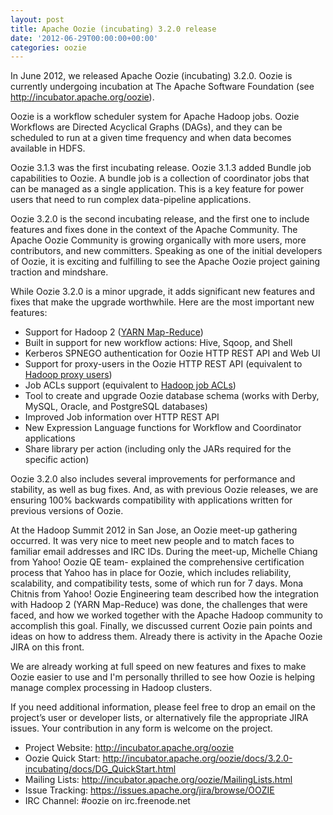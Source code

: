 ```yaml
---
layout: post
title: Apache Oozie (incubating) 3.2.0 release
date: '2012-06-29T00:00:00+00:00'
categories: oozie
---
```

<p>
In June 2012, we released Apache Oozie (incubating) 3.2.0. Oozie is currently undergoing incubation at The Apache Software Foundation (see <a href="http://incubator.apache.org/oozie">http://incubator.apache.org/oozie</a>).
</p>

<p>
Oozie is a workflow scheduler system for Apache Hadoop jobs. Oozie Workflows are Directed Acyclical Graphs (DAGs), and they can be scheduled to run at a given time frequency and when data becomes available in HDFS.
</p>

<p>
Oozie 3.1.3 was the first incubating release. Oozie 3.1.3 added Bundle job capabilities to Oozie. A bundle job is a collection of coordinator jobs that can be managed as a single application. This is a key feature for power users that need to run complex data-pipeline applications.
</p>

<p>
Oozie 3.2.0 is the second incubating release, and the first one to include features and fixes done in the context of the Apache Community. The Apache Oozie Community is growing organically with more users, more contributors, and new committers. Speaking as one of the initial developers of Oozie, it is exciting and fulfilling to see the Apache Oozie project gaining traction and mindshare.
</p>

<p>
While Oozie 3.2.0 is a minor upgrade, it adds significant new features and fixes that make the upgrade worthwhile. Here are the most important new features:
</p>

<ul>
  <li>Support for Hadoop 2 (<a href="http://hadoop.apache.org/common/docs/current/hadoop-yarn/hadoop-yarn-site/YARN.html">YARN Map-Reduce</a>)</li>
  <li>Built in support for new workflow actions: Hive, Sqoop, and Shell</li>
  <li>Kerberos SPNEGO authentication for Oozie HTTP REST API and Web UI</li>
  <li>Support for proxy-users in the Oozie HTTP REST API (equivalent to <a href="http://hadoop.apache.org/common/docs/r1.0.3/Secure_Impersonation.html">Hadoop proxy users</a>)</li>
  <li>Job ACLs support (equivalent to <a href="http://hadoop.apache.org/common/docs/r1.0.3/cluster_setup.html#Configuring+the+Hadoop+Daemons">Hadoop job ACLs</a>)</li>
  <li>Tool to create and upgrade Oozie database schema (works with Derby, MySQL, Oracle, and PostgreSQL databases)</li>
  <li>Improved Job information over HTTP REST API</li>
  <li>New Expression Language functions for Workflow and Coordinator applications</li>
  <li>Share library per action (including only the JARs required for the specific action)</li>
</ul>

<p>
Oozie 3.2.0 also includes several improvements for performance and stability, as well as bug fixes. And, as with previous Oozie releases, we are ensuring 100% backwards compatibility with applications written for previous versions of Oozie.
</p>

<p>
At the Hadoop Summit 2012 in San Jose, an Oozie meet-up gathering occurred. It was very nice to meet new people and to match faces to familiar email addresses and IRC IDs. During the meet-up, Michelle Chiang from Yahoo! Oozie QE team- explained the comprehensive certification process that Yahoo has in place for Oozie, which includes reliability, scalability, and compatibility tests, some of which run for 7 days. Mona Chitnis from Yahoo! Oozie Engineering team described how the integration with Hadoop 2 (YARN Map-Reduce) was done, the challenges that were faced, and how we worked together with the Apache Hadoop community to accomplish this goal. Finally, we discussed current Oozie pain points and ideas on how to address them. Already there is activity in the Apache Oozie JIRA on this front.
</p>

<p>
We are already working at full speed on new features and fixes to make Oozie easier to use and I'm personally thrilled to see how Oozie is helping manage complex processing in Hadoop clusters.
</p>

<p>
If you need additional information, please feel free to drop an email on the project’s user or developer lists, or alternatively file the appropriate JIRA issues. Your contribution in any form is welcome on the project.
</p>

<ul>
  <li>Project Website: <a href="http://incubator.apache.org/oozie">http://incubator.apache.org/oozie</a></li>
  <li>Oozie Quick Start: <a href="http://incubator.apache.org/oozie/docs/3.2.0-incubating/docs/DG_QuickStart.html">http://incubator.apache.org/oozie/docs/3.2.0-incubating/docs/DG_QuickStart.html</a></li>
  <li>Mailing Lists: <a href="http://incubator.apache.org/oozie/MailingLists.html">http://incubator.apache.org/oozie/MailingLists.html</a></li>
  <li>Issue Tracking: <a href="https://issues.apache.org/jira/browse/OOZIE">https://issues.apache.org/jira/browse/OOZIE</a></li>
  <li>IRC Channel: #oozie on irc.freenode.net</li>
</ul>
